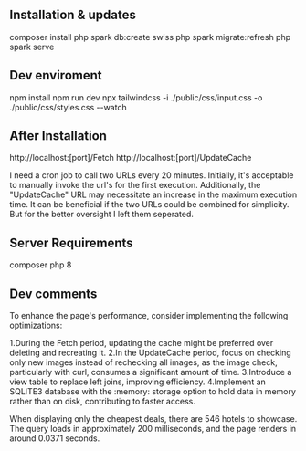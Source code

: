 ## Installation & updates

composer install
php spark db:create swiss
php spark migrate:refresh
php spark serve

## Dev enviroment

npm install
npm run dev
npx tailwindcss -i ./public/css/input.css -o ./public/css/styles.css --watch

## After Installation

http://localhost:[port]/Fetch
http://localhost:[port]/UpdateCache

I need a cron job to call two URLs every 20 minutes. Initially, it's acceptable to manually invoke the url's for the first execution. Additionally, the "UpdateCache" URL may necessitate an increase in the maximum execution time. It can be beneficial if the two URLs could be combined for simplicity. But for the better oversight I left them seperated.

## Server Requirements

composer
php 8

## Dev comments
To enhance the page's performance, consider implementing the following optimizations:

1.During the Fetch period, updating the cache might be preferred over deleting and recreating it.
2.In the UpdateCache period, focus on checking only new images instead of rechecking all images, as the image check, particularly with curl, consumes a significant amount of time.
3.Introduce a view table to replace left joins, improving efficiency.
4.Implement an SQLITE3 database with the :memory: storage option to hold data in memory rather than on disk, contributing to faster access.

When displaying only the cheapest deals, there are 546 hotels to showcase. The query loads in approximately 200 milliseconds, and the page renders in around 0.0371 seconds.
